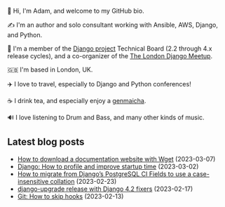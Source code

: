 <p>👋 Hi, I'm Adam, and welcome to my GitHub bio.<p>✍️ I'm an author and solo consultant working with Ansible, AWS, Django, and Python.<p>🦄 I'm a member of the <a class="reference external" href="https://www.djangoproject.com/foundation/teams/">Django project</a> Technical Board (2.2 through 4.x release cycles), and a co-organizer of the <a class="reference external" href="https://www.djangolondon.com/">The London Django Meetup</a>.<p>🇬🇧 I'm based in London, UK.<p>✈️ I love to travel, especially to Django and Python conferences!<p>☕️ I drink tea, and especially enjoy a <a class="reference external" href="https://en.wikipedia.org/wiki/Genmaicha">genmaicha</a>.<p>🔊 I love listening to Drum and Bass, and many other kinds of music.</p></p></p></p></p></p></p>

## Latest blog posts

* [How to download a documentation website with Wget](https://adamj.eu/tech/2023/03/07/download-documentation-website-with-wget/) (2023-03-07)
* [Django: How to profile and improve startup time](https://adamj.eu/tech/2023/03/02/django-profile-and-improve-import-time/) (2023-03-02)
* [How to migrate from Django’s PostgreSQL CI Fields to use a case-insensitive collation](https://adamj.eu/tech/2023/02/23/migrate-django-postgresql-ci-fields-case-insensitive-collation/) (2023-02-23)
* [django-upgrade release with Django 4.2 fixers](https://adamj.eu/tech/2023/02/17/django-upgrade-release-django-4.2/) (2023-02-17)
* [Git: How to skip hooks](https://adamj.eu/tech/2023/02/13/git-skip-hooks/) (2023-02-13)